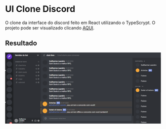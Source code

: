 # UI Clone Discord

O clone da interface do discord feito em React utilizando o TypeScrypt. O projeto pode ser visualizado clicando [AQUI]().

## Resultado
<p align="center">
    <img src="https://github.com/gui-leandro/clone-discord/blob/master/img/print.png">
</p>